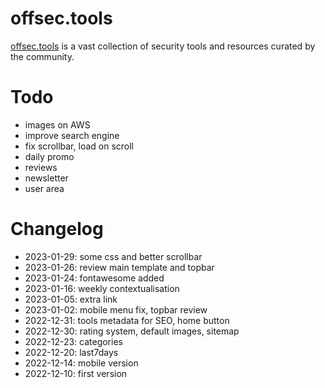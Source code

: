 # offsec.tools

[offsec.tools](https://offsec.tools) is a vast collection of security tools and resources curated by the community.


# Todo

- images on AWS  
- improve search engine  
- fix scrollbar, load on scroll  
- daily promo  
- reviews  
- newsletter  
- user area  


# Changelog

- 2023-01-29: some css and better scrollbar  
- 2023-01-26: review main template and topbar  
- 2023-01-24: fontawesome added  
- 2023-01-16: weekly contextualisation  
- 2023-01-05: extra link  
- 2023-01-02: mobile menu fix, topbar review  
- 2022-12-31: tools metadata for SEO, home button  
- 2022-12-30: rating system, default images, sitemap  
- 2022-12-23: categories  
- 2022-12-20: last7days  
- 2022-12-14: mobile version  
- 2022-12-10: first version  
